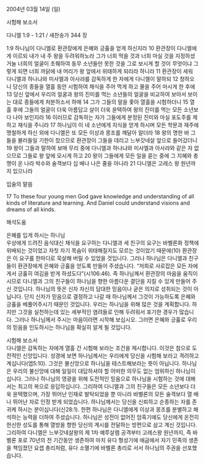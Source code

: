 2004년 03월 14일 (일)

시험해 보소서



다니엘 1:9 - 1:21 / 새찬송가 344 장


1:9 하나님이 다니엘로 환관장에게 은혜와 긍휼을 얻게 하신지라 10 환관장이 다니엘에게 이르되 내가 내 주 왕을 두려워하노라 그가 너희 먹을 것과 너희 마실 것을 지정하셨거늘 너희의 얼굴이 초췌하여 동무 소년들만 못한 것을 그로 보시게 할 것이 무엇이냐 그렇게 되면 너희 까닭에 내 머리가 왕 앞에서 위태하게 되리라 하니라 11 환관장이 세워 다니엘과 하나냐와 미사엘과 아사랴를 감독하게 한 자에게 다니엘이 말하되 12 청하오니 당신의 종들을 열흘 동안 시험하여 채식을 주어 먹게 하고 물을 주어 마시게 한 후에 13 당신 앞에서 우리의 얼굴과 왕의 진미를 먹는 소년들의 얼굴을 비교하여 보아서 보이는 대로 종들에게 처분하소서 하매 14 그가 그들의 말을 좇아 열흘을 시험하더니 15 열흘 후에 그들의 얼굴이 더욱 아름답고 살이 더욱 윤택하여 왕의 진미를 먹는 모든 소년보다 나아 보인지라 16 이러므로 감독하는 자가 그들에게 분정된 진미와 마실 포도주를 제하고 채식을 주니라 17 하나님이 이 네 소년에게 지식을 얻게 하시며 모든 학문과 재주에 명철하게 하신 외에 다니엘은 또 모든 이상과 몽조를 깨달아 알더라 18 왕의 명한 바 그들을 불러들일 기한이 찼으므로 환관장이 그들을 데리고 느부갓네살 앞으로 들어갔더니 19 왕이 그들과 말하여 보매 무리 중에 다니엘과 하나냐와 미사엘과 아사랴와 같은 자 없으므로 그들로 왕 앞에 모시게 하고 20 왕이 그들에게 모든 일을 묻는 중에 그 지혜와 총명이 온 나라 박수와 술객보다 십 배나 나은 줄을 아니라 21 다니엘은 고레스 왕 원년까지 있으니라 

입술의 말씀 

17 To these four young men God gave knowledge and understanding of all kinds of literature and learning. And Daniel could understand visions and dreams of all kinds.

해석도움





은혜를 입게 하시는 하나님  
우상에게 드려진 음식대신 채식을 요구하는 다니엘과 세 친구의 요구는 바벨론화 정책에 위배되는 것이었고 자칫 자기 목숨이 위태해질지도 모르는 것이었기 때문에(10) 환관장은 이 요구를 한마디로 묵살해 버릴 수 있었을 것입니다. 그러나 하나님은 다니엘과 친구들이 환관장에게 은혜와 긍휼을 얻도록 만들어 주셨습니다. “저희로 사로잡은 모든 자에게서 긍휼히 여김을 받게 하셨도다”(시106:46). 즉 하나님께서 환관장의 마음을 움직이시므로 다니엘과 그의 친구들이 하나님을 향한 아름다운 결단을 지킬 수 있게 만들어 주신 것입니다. 하나님의 뜻은 신자 자신의 담대한 믿음이나 굳은 의지로 성취되는 것이 아닙니다. 단지 신자가 믿음으로 결정하고 나갈 때 하나님께서 그것이 가능하도록 은혜와 긍휼을 베풀어주시기 때문인 것입니다. 우리는 하나님을 위해 많은 것을 계획합니다. 하지만 그것을 실천하는데 있는 세부적인 염려들로 인해 두려워서 포기한 경우가 많습니다. 그러나 하나님께서 주시는 마음이라면 시작해 보십시오. 그러면 은혜와 긍휼로 우리의 믿음을 인도하시는 하나님을 확실히 알게 될 것입니다.  

시험해 보소서  
다니엘은 감독하는 자에게 열흘 간 시험해 보라는 조건을 제시합니다. 이것은 참으로 도전적인 신앙입니다. 성경에 보면 하나님께서는 우리에게 당신을 시험해 보라고 격려하고 계십니다(엡5:10). 그것은 불신앙으로 하나님을 테스트해보라는 뜻이 아닙니다. 하나님은 우리의 불신앙에 대해 일일이 대답하셔야 할 어떠한 의무도 없는 엄위하신 하나님이십니다. 그러나 하나님의 영광을 위해 도전적인 믿음으로 하나님을 시험하는 것에 대해서는 최고의 복으로 응답하십니다. 그리하여 다니엘과 그의 친구들은 모든 소년보다 더욱 윤택했으며, 가장 뛰어난 인재로 발탁되었을 뿐 아니라 바벨론의 모든 술객보다 열 배나 뛰어난 자로 인정 받게 되었습니다. 하나님께서는 당신을 신뢰하고 순종하는 자를 존귀케 하시는 분이십니다(신28:1). 한편 하나님은 다니엘에게 이상과 몽조를 분별하고 해석하는 능력을 더하여 주셨습니다. 하나님은 성전이 없어진 암흑기에도 당신에게 온전히 헌신한 성도를 통해 열방을 향한 당신의 계시를 전달하는 방편으로 삼고 계신 것입니다. 그리하여 다니엘은 느부갓네살왕의 제 1차 예루살렘 공격부터 고레스왕 원년까지, 즉 바벨론 포로 70년의 전 기간동안 생존하여 마치 유다 형성기에 애굽에서 자기 민족의 생존을 책임졌던 요셉 총리처럼, 유다 소멸기에 바벨론 총리로 서서 하나님의 주권을 선포했습니다.